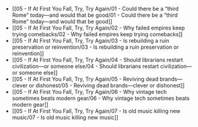- [[05 - If At First You Fall, Try, Try Again/01 - Could there be a “third Rome” today—and would that be good/01 - Could there be a “third Rome” today—and would that be good]]
- [[05 - If At First You Fall, Try, Try Again/02 - Why failed empires keep trying comebacks/02 - Why failed empires keep trying comebacks]]
- [[05 - If At First You Fall, Try, Try Again/03 - Is rebuilding a ruin preservation or reinvention/03 - Is rebuilding a ruin preservation or reinvention]]
- [[05 - If At First You Fall, Try, Try Again/04 - Should librarians restart civilization—or someone else/04 - Should librarians restart civilization—or someone else]]
- [[05 - If At First You Fall, Try, Try Again/05 - Reviving dead brands—clever or dishonest/05 - Reviving dead brands—clever or dishonest]]
- [[05 - If At First You Fall, Try, Try Again/06 - Why vintage tech sometimes beats modern gear/06 - Why vintage tech sometimes beats modern gear]]
- [[05 - If At First You Fall, Try, Try Again/07 - Is old music killing new music/07 - Is old music killing new music]]
